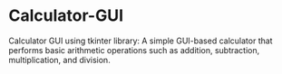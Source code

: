 # Calculator-GUI
Calculator GUI using tkinter library: A simple GUI-based calculator that performs basic arithmetic operations such as addition, subtraction, multiplication, and division.
